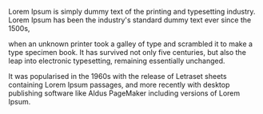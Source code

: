 Lorem Ipsum is simply dummy text of the printing and typesetting industry. Lorem Ipsum has been the industry's standard dummy text ever since the 1500s, 

when an unknown printer took a galley of type and scrambled it to make a type specimen book. It has survived not only five centuries, but also the leap into electronic typesetting, remaining essentially unchanged.

 It was popularised in the 1960s with the release of Letraset sheets containing Lorem Ipsum passages, and more recently with desktop publishing software like Aldus PageMaker including versions of Lorem Ipsum.